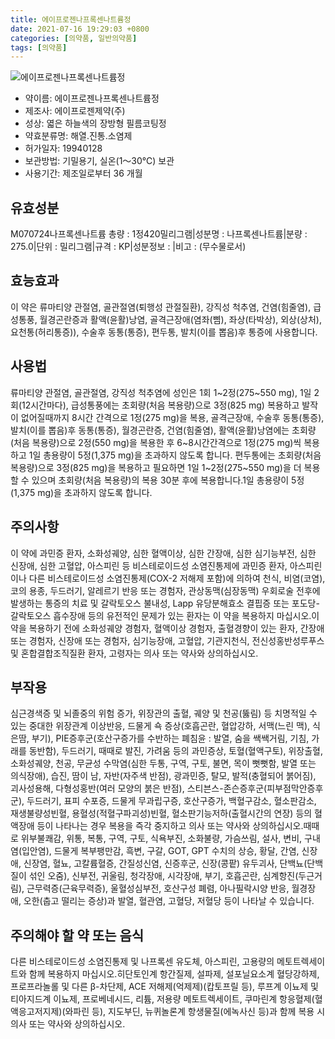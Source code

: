 ```yaml
---
title: 에이프로젠나프록센나트륨정
date: 2021-07-16 19:29:03 +0800
categories: [의약품, 일반의약품]
tags: [의약품]
---
```

![에이프로젠나프록센나트륨정](https://nedrug.mfds.go.kr/pbp/cmn/itemImageDownload/1MoqTSVEGvQ)

- 약이름: 에이프로젠나프록센나트륨정
- 제조사: 에이프로젠제약(주)
- 성상: 엷은 하늘색의 장방형 필름코팅정
- 약효분류명: 해열.진통.소염제
- 허가일자: 19940128
- 보관방법: 기밀용기, 실온(1～30℃) 보관
- 사용기간: 제조일로부터 36 개월
## 유효성분
M070724나프록센나트륨
총량 : 1정420밀리그램|성분명 : 나프록센나트륨|분량 : 275.0|단위 : 밀리그램|규격 : KP|성분정보 : |비고 : (무수물로서)
## 효능효과
이 약은 류마티양 관절염, 골관절염(퇴행성 관절질환), 강직성 척추염, 건염(힘줄염), 급성통풍, 월경곤란증과 활액(윤활)낭염, 골격근장애(염좌(삠), 좌상(타박상), 외상(상처), 요천통(허리통증)), 수술후 동통(통증), 편두통, 발치(이를 뽑음)후 통증에 사용합니다.
## 사용법
류마티양 관절염, 골관절염, 강직성 척추염에 성인은 1회 1~2정(275~550 mg), 1일 2회(12시간마다), 급성통풍에는 초회량(처음 복용량)으로 3정(825 mg) 복용하고 발작이 없어질때까지 8시간 간격으로 1정(275 mg)을 복용, 골격근장애, 수술후 동통(통증), 발치(이를 뽑음)후 동통(통증), 월경곤란증, 건염(힘줄염), 활액(윤활)낭염에는 초회량(처음 복용량)으로 2정(550 mg)을 복용한 후 6~8시간간격으로 1정(275 mg)씩 복용하고 1일 총용량이 5정(1,375 mg)을 초과하지 않도록 합니다. 편두통에는 초회량(처음 복용량)으로 3정(825 mg)을 복용하고 필요하면 1일 1~2정(275~550 mg)을 더 복용할 수 있으며 초회량(처음 복용량)의 복용 30분 후에 복용합니다.1일 총용량이 5정(1,375 mg)을 초과하지 않도록 합니다.
## 주의사항
이 약에 과민증 환자, 소화성궤양, 심한 혈액이상, 심한 간장애, 심한 심기능부전, 심한 신장애, 심한 고혈압, 아스피린 등 비스테로이드성 소염진통제에 과민증 환자, 아스피린이나 다른 비스테로이드성 소염진통제(COX-2 저해제 포함)에 의하여 천식, 비염(코염), 코의 용종, 두드러기, 알레르기 반응 또는 경험자, 관상동맥(심장동맥) 우회로술 전후에 발생하는 통증의 치료 및 갈락토오스 불내성, Lapp 유당분해효소 결핍증 또는 포도당-갈락토오스 흡수장애 등의 유전적인 문제가 있는 환자는 이 약을 복용하지 마십시오.이 약을 복용하기 전에 소화성궤양 경험자, 혈액이상 경험자, 출혈경향이 있는 환자, 간장애 또는 경험자, 신장애 또는 경험자, 심기능장애, 고혈압, 기관지천식, 전신성홍반성루푸스 및 혼합결합조직질환 환자, 고령자는 의사 또는 약사와 상의하십시오.
## 부작용
심근경색증 및 뇌졸중의 위험 증가, 위장관의 출혈, 궤양 및 천공(뚫림) 등 치명적일 수 있는 중대한 위장관계 이상반응, 드물게 쇽 증상(호흡곤란, 혈압강하, 서맥(느린 맥), 식은땀, 부기), PIE증후군(호산구증가를 수반하는 폐침윤 : 발열, 숨을 쌕쌕거림, 기침, 가래를 동반함), 두드러기, 때때로 발진, 가려움 등의 과민증상, 토혈(혈액구토), 위장출혈, 소화성궤양, 천공, 무균성 수막염(심한 두통, 구역, 구토, 불면, 목이 뻣뻣함, 발열 또는 의식장애), 습진, 땀이 남, 자반(자주색 반점), 광과민증, 탈모, 발적(충혈되어 붉어짐), 괴사성용해, 다형성홍반(여러 모양의 붉은 반점), 스티븐스-존슨증후군(피부점막안증후군), 두드러기, 표피 수포증, 드물게 무과립구증, 호산구증가, 백혈구감소, 혈소판감소, 재생불량성빈혈, 용혈성(적혈구파괴성)빈혈, 혈소판기능저하(출혈시간의 연장) 등의 혈액장애 등이 나타나는 경우 복용을 즉각 중지하고 의사 또는 약사와 상의하십시오.때때로 위부불쾌감, 위통, 복통, 구역, 구토, 식욕부진, 소화불량, 가슴쓰림, 설사, 변비, 구내염(입안염), 드물게 복부팽만감, 흑변, 구갈, GOT, GPT 수치의 상승, 황달, 간염, 신장애, 신장염, 혈뇨, 고칼륨혈증, 간질성신염, 신증후군, 신장(콩팥) 유두괴사, 단백뇨(단백질이 섞인 오줌), 신부전, 귀울림, 청각장애, 시각장애, 부기, 호흡곤란, 심계항진(두근거림), 근무력증(근육무력증), 울혈성심부전, 호산구성 폐렴, 아나필락시양 반응, 월경장애, 오한(춥고 떨리는 증상)과 발열, 혈관염, 고혈당, 저혈당 등이 나타날 수 있습니다.
## 주의해야 할 약 또는 음식
다른 비스테로이드성 소염진통제 및 나프록센 유도체, 아스피린, 고용량의 메토트렉세이트와 함께 복용하지 마십시오.히단토인계 항간질제, 설파제, 설포닐요소계 혈당강하제, 프로프라놀롤 및 다른 β-차단제, ACE 저해제(억제제)(캅토프릴 등), 루프계 이뇨제 및 티아지드계 이뇨제, 프로베네시드, 리튬, 저용량 메토트렉세이트, 쿠마린계 항응혈제(혈액응고저지제)(와파린 등), 지도부딘, 뉴퀴놀론계 항생물질(에녹사신 등)과 함께 복용 시 의사 또는 약사와 상의하십시오.
